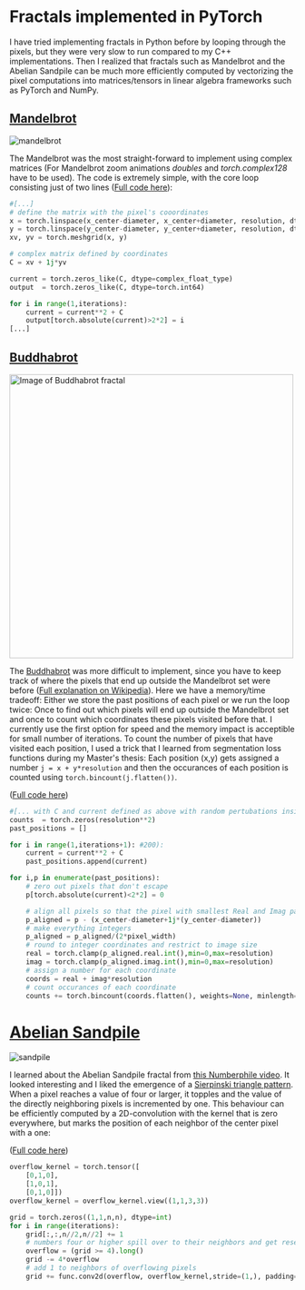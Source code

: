 # Fractals implemented in PyTorch

I have tried implementing fractals in Python before by looping through the pixels, but they were very slow to run compared to my C++ implementations.
Then I realized that fractals such as Mandelbrot and the Abelian Sandpile can be much more efficiently computed
by vectorizing the pixel computations into matrices/tensors in linear algebra frameworks such as PyTorch and NumPy.

## [Mandelbrot](https://github.com/TomLemsky/pytorch-fractals/blob/main/mandelbrot.py)

![mandelbrot](https://user-images.githubusercontent.com/101422788/167695442-fc2f8984-3711-44eb-83b6-49047ac20076.gif)

The Mandelbrot was the most straight-forward to implement using complex matrices (For Mandelbrot zoom animations *doubles* and *torch.complex128* have to be used). 
The code is extremely simple, with the core loop consisting just of two lines ([Full code here](https://github.com/TomLemsky/pytorch-fractals/blob/main/mandelbrot.py)): 

```Python
#[...]
# define the matrix with the pixel's cooordinates
x = torch.linspace(x_center-diameter, x_center+diameter, resolution, dtype=torch.float64)
y = torch.linspace(y_center-diameter, y_center+diameter, resolution, dtype=torch.float64)
xv, yv = torch.meshgrid(x, y)

# complex matrix defined by coordinates
C = xv + 1j*yv

current = torch.zeros_like(C, dtype=complex_float_type)
output  = torch.zeros_like(C, dtype=torch.int64)

for i in range(1,iterations):
    current = current**2 + C
    output[torch.absolute(current)>2*2] = i
[...]
```

## [Buddhabrot](https://en.wikipedia.org/wiki/Buddhabrot)

<img src="https://user-images.githubusercontent.com/101422788/167695834-9d4d6e72-627f-43e8-bac0-14979c46bf43.png" alt="Image of Buddhabrot fractal" width="500"/>

The [Buddhabrot](https://en.wikipedia.org/wiki/Buddhabrot) was more difficult to implement,
since you have to keep track of where the pixels that end up outside the Mandelbrot set were before ([Full explanation on Wikipedia](https://en.wikipedia.org/wiki/Buddhabrot#Rendering_method)). 
Here we have a memory/time tradeoff: Either we store the past positions of each pixel or we run the loop twice: 
Once to find out which pixels will end up outside the Mandelbrot set and once to count which coordinates these pixels visited before that. 
I currently use the first option for speed and the memory impact is acceptible for small number of iterations.
To count the number of pixels that have visited each position, I used a trick that I learned from segmentation loss functions during my Master's thesis:
Each position (x,y) gets assigned a number `j = x + y*resolution` and then the occurances of each position is counted using `torch.bincount(j.flatten())`.



([Full code here](https://github.com/TomLemsky/pytorch-fractals/blob/main/buddhabrot.py))

```Python
#[... with C and current defined as above with random pertubations inside the pixel's box]
counts  = torch.zeros(resolution**2)
past_positions = []

for i in range(1,iterations+1): #200):
    current = current**2 + C
    past_positions.append(current)

for i,p in enumerate(past_positions):
    # zero out pixels that don't escape
    p[torch.absolute(current)<2*2] = 0

    # align all pixels so that the pixel with smallest Real and Imag part is the first in the matrix
    p_aligned = p - (x_center-diameter+1j*(y_center-diameter))
    # make everything integers
    p_aligned = p_aligned/(2*pixel_width)
    # round to integer coordinates and restrict to image size
    real = torch.clamp(p_aligned.real.int(),min=0,max=resolution)
    imag = torch.clamp(p_aligned.imag.int(),min=0,max=resolution)
    # assign a number for each coordinate
    coords = real + imag*resolution
    # count occurances of each coordinate
    counts += torch.bincount(coords.flatten(), weights=None, minlength=resolution**2)[:resolution**2]
```

# [Abelian Sandpile](https://en.wikipedia.org/wiki/Abelian_sandpile_model)

![sandpile](https://user-images.githubusercontent.com/101422788/167695768-a2b252dd-27ef-4cbe-9f37-bee495333a87.gif)

I learned about the Abelian Sandpile fractal from [this Numberphile video](https://www.youtube.com/watch?v=1MtEUErz7Gg). 
It looked interesting and I liked the emergence of a [Sierpinski triangle pattern](https://en.wikipedia.org/wiki/Sierpi%C5%84ski_triangle).
When a pixel reaches a value of four or larger, it topples and the value of the directly neighboring pixels is incremented by one.
This behaviour can be efficiently computed by a 2D-convolution with the kernel that is zero everywhere,
but marks the position of each neighbor of the center pixel with a one:

([Full code here](https://github.com/TomLemsky/pytorch-fractals/blob/main/sandpile_torch.py))

```Python
overflow_kernel = torch.tensor([
    [0,1,0],
    [1,0,1],
    [0,1,0]])
overflow_kernel = overflow_kernel.view((1,1,3,3))

grid = torch.zeros((1,1,n,n), dtype=int)
for i in range(iterations):
    grid[:,:,n//2,n//2] += 1
    # numbers four or higher spill over to their neighbors and get reset
    overflow = (grid >= 4).long()
    grid -= 4*overflow
    # add 1 to neighbors of overflowing pixels
    grid += func.conv2d(overflow, overflow_kernel,stride=(1,), padding=(1,)).long()
```

